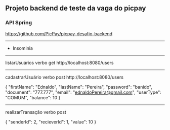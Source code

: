 ## Projeto backend de teste da vaga do picpay
### API Spring

https://github.com/PicPay/picpay-desafio-backend

---
- Insominia 
---
listarUsuários verbo get
http://localhost:8080/users

---
cadastrarUsuário verbo post
http://localhost:8080/users

{
	"firstName": "Ednaldo",
	"lastName": "Pereira",
	"password": "banido",
	"document": "777.777",
	"email": "ednaldoPereira@gmail.com",
	"userType": "COMUM",
	"balance": 10
}

---
realizarTransação verbo post

{
	"senderId": 2,
	"recieverId": 1,
	 "value": 10
}
